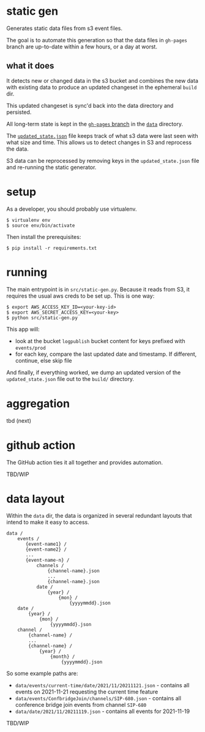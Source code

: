 # static gen

Generates static data files from s3 event files.

The goal is to automate this generation so that the data files
in `gh-pages` branch are up-to-date within a few hours, or a day at worst.

## what it does

It detects new or changed data in the s3 bucket and combines the new data
with existing data to produce an updated changeset in the ephemeral `build` dir.

This updated changeset is sync'd back into the data directory and persisted.

All long-term state is kept in the
[`gh-pages` branch](https://github.com/futel/usage/tree/gh-pages/data)
in the [`data`](https://github.com/futel/usage/tree/gh-pages/data) directory.

The [`updated_state.json`](https://github.com/futel/usage/blob/gh-pages/data/updated_state.json)
file keeps track of what s3 data were last seen with what size and time. This
allows us to detect changes in S3 and reprocess the data.

S3 data can be reprocessed by removing keys in the `updated_state.json` file
and re-running the static generator.

# setup

As a developer, you should probably use virtualenv.

```
$ virtualenv env
$ source env/bin/activate
```

Then install the prerequisites:

```
$ pip install -r requirements.txt
```

# running

The main entrypoint is in `src/static-gen.py`. Because it reads from S3, it
requires the usual aws creds to be set up. This is one way:

```
$ export AWS_ACCESS_KEY_ID=<your-key-id>
$ export AWS_SECRET_ACCESS_KEY=<your-key>
$ python src/static-gen.py
```

This app will:

* look at the bucket `logpublish` bucket content for keys prefixed with `events/prod`
* for each key, compare the last updated date and timestamp. If different, continue, else skip file

And finally, if everything worked, we dump an updated version of the `updated_state.json`
file out to the `build/` directory.

# aggregation

tbd (next)


# github action

The GitHub action ties it all together and provides automation.

TBD/WIP


# data layout

Within the `data` dir, the data is organized in several redundant layouts that
intend to make it easy to access.

```
data /
    events /
       {event-name1} /
       {event-name2} /
       ...
       {event-name-n} /
           channels /
               {channel-name}.json
               ...
               {channel-name}.json
           date /
               {year} /
                   {mon} /
                       {yyyymmdd}.json
    date /
        {year} /
            {mon} /
                {yyyymmdd}.json
    channel /
        {channel-name} /
        ...
        {channel-name} /
            {year} /
                {month} /
                    {yyyymmdd}.json
```

So some example paths are:

* `data/events/current-time/date/2021/11/20211121.json` - contains all events on 2021-11-21 requesting the current time feature
* `data/events/ConfbridgeJoin/channels/SIP-680.json` - contains all conference bridge join events from channel `SIP-680`
* `data/date/2021/11/20211119.json` - contains all events for 2021-11-19

TBD/WIP
